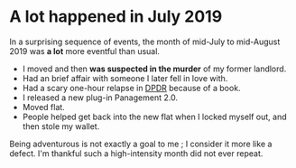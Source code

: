 # A lot happened in July 2019

In a surprising sequence of events, the month of mid-July to mid-August 2019 was **a lot** more eventful than usual.

- I moved and then **was suspected in the murder** of my former landlord.
- Had an brief affair with someone I later fell in love with.
- Had a scary one-hour relapse in [DPDR](#What-DPDR-feels-like) because of a book.
- I released a new plug-in Panagement 2.0.
- Moved flat.
- People helped get back into the new flat when I locked myself out, and then stole my wallet.

Being adventurous is not exactly a goal to me ; I consider it more like a defect.
I'm thankful such a high-intensity month did not ever repeat.
